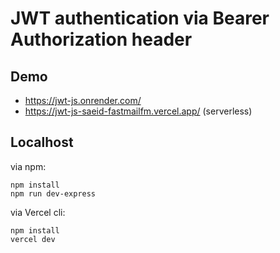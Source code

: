 # JWT authentication via Bearer Authorization header

## Demo
- https://jwt-js.onrender.com/
- https://jwt-js-saeid-fastmailfm.vercel.app/ (serverless)

## Localhost
via npm:
````
npm install
npm run dev-express
````

via Vercel cli:
````
npm install
vercel dev
````



